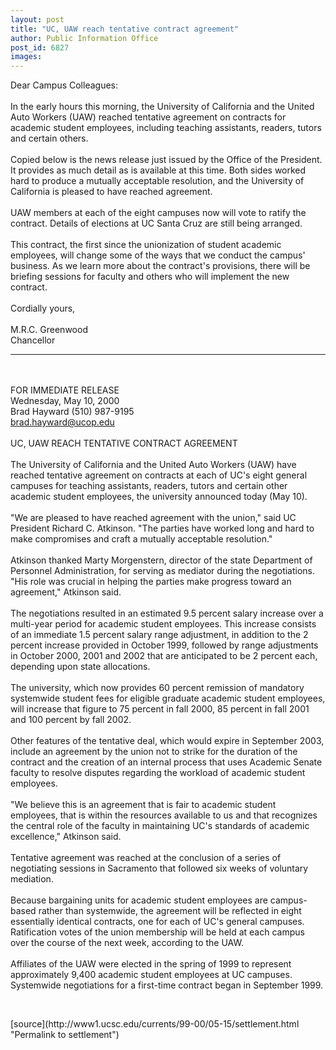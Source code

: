 ```yaml
---
layout: post
title: "UC, UAW reach tentative contract agreement"
author: Public Information Office
post_id: 6827
images:
---
```


<p>
  Dear Campus Colleagues:<br>
  <br>
  In the early hours this morning, the University of California and the United Auto Workers (UAW) reached tentative agreement on contracts for academic student employees, including teaching assistants, readers, tutors and certain others.<br>
  <br>
  Copied below is the news release just issued by the Office of the President. It provides as much detail as is available at this time. Both sides worked hard to produce a mutually acceptable resolution, and the University of California is pleased to have reached agreement.<br>
  <br>
  UAW members at each of the eight campuses now will vote to ratify the contract. Details of elections at UC Santa Cruz are still being arranged.<br>
  <br>
  This contract, the first since the unionization of student academic employees, will change some of the ways that we conduct the campus' business. As we learn more about the contract's provisions, there will be briefing sessions for faculty and others who will implement the new contract.<br>
  <br>
  Cordially yours,<br>
  <br>
  M.R.C. Greenwood<br>
  Chancellor
</p>
<hr>
<br>
<br>
FOR IMMEDIATE RELEASE<br>
Wednesday, May 10, 2000<br>
Brad Hayward (510) 987-9195<br>
<a href="mailto:brad.hayward@ucop.edu">brad.hayward@ucop.edu</a><br>
<br>
UC, UAW REACH TENTATIVE CONTRACT AGREEMENT<br>
<br>
The University of California and the United Auto Workers (UAW) have reached tentative agreement on contracts at each of UC's eight general campuses for teaching assistants, readers, tutors and certain other academic student employees, the university announced today (May 10).<br>
<br>
"We are pleased to have reached agreement with the union," said UC President Richard C. Atkinson. "The parties have worked long and hard to make compromises and craft a mutually acceptable resolution."<br>
<br>
Atkinson thanked Marty Morgenstern, director of the state Department of Personnel Administration, for serving as mediator during the negotiations. "His role was crucial in helping the parties make progress toward an agreement," Atkinson said.<br>
<br>
The negotiations resulted in an estimated 9.5 percent salary increase over a multi-year period for academic student employees. This increase consists of an immediate 1.5 percent salary range adjustment, in addition to the 2 percent increase provided in October 1999, followed by range adjustments in October 2000, 2001 and 2002 that are anticipated to be 2 percent each, depending upon state allocations.<br>
<br>
The university, which now provides 60 percent remission of mandatory systemwide student fees for eligible graduate academic student employees, will increase that figure to 75 percent in fall 2000, 85 percent in fall 2001 and 100 percent by fall 2002.<br>
<br>
Other features of the tentative deal, which would expire in September 2003, include an agreement by the union not to strike for the duration of the contract and the creation of an internal process that uses Academic Senate faculty to resolve disputes regarding the workload of academic student employees.<br>
<br>
"We believe this is an agreement that is fair to academic student employees, that is within the resources available to us and that recognizes the central role of the faculty in maintaining UC's standards of academic excellence," Atkinson said.<br>
<br>
Tentative agreement was reached at the conclusion of a series of negotiating sessions in Sacramento that followed six weeks of voluntary mediation.<br>
<br>
Because bargaining units for academic student employees are campus-based rather than systemwide, the agreement will be reflected in eight essentially identical contracts, one for each of UC's general campuses. Ratification votes of the union membership will be held at each campus over the course of the next week, according to the UAW.<br>
<br>
Affiliates of the UAW were elected in the spring of 1999 to represent approximately 9,400 academic student employees at UC campuses. Systemwide negotiations for a first-time contract began in September 1999.
<p>
  <br>

</p>
[source](http://www1.ucsc.edu/currents/99-00/05-15/settlement.html "Permalink to settlement")
